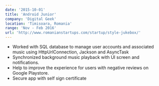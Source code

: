 ```yaml
---
date: '2015-10-01'
title: 'Android Junior'
company: 'Digital Geek'
location: 'Timisoara, Romania'
range: 'Nov - Feb 2016'
url: 'http://www.romanianstartups.com/startup/style-jukebox/'
---
```


- Worked with SQL database to manage user accounts and associated music using HttpUrlConnection, Jackson and AsyncTask
- Synchronized background music playback with UI screen and notifications.
- Help to improve the experience for users with negative reviews on Google Playstore.
- Secure app with self sign certificate
